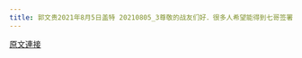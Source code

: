 ```yaml
---
title: 郭文贵2021年8月5日盖特 20210805_3尊敬的战友们好．很多人希望能得到七哥签署的，今天新中国联邦，第一次发出的官方文件，要求取消北京冬奥会的这个申请书！七哥只能满足一少部分的战友们要求，我会尽快的发给，分配给战
---
```


[原文連接](https://gnews.org/ThreadView/53481658)


